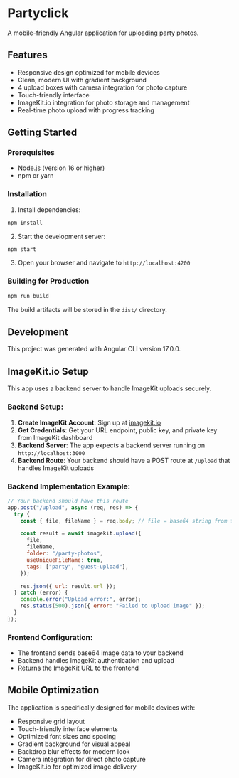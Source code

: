# Partyclick

A mobile-friendly Angular application for uploading party photos.

## Features

- Responsive design optimized for mobile devices
- Clean, modern UI with gradient background
- 4 upload boxes with camera integration for photo capture
- Touch-friendly interface
- ImageKit.io integration for photo storage and management
- Real-time photo upload with progress tracking

## Getting Started

### Prerequisites

- Node.js (version 16 or higher)
- npm or yarn

### Installation

1. Install dependencies:
```bash
npm install
```

2. Start the development server:
```bash
npm start
```

3. Open your browser and navigate to `http://localhost:4200`

### Building for Production

```bash
npm run build
```

The build artifacts will be stored in the `dist/` directory.

## Development

This project was generated with Angular CLI version 17.0.0.

## ImageKit.io Setup

This app uses a backend server to handle ImageKit uploads securely.

### Backend Setup:
1. **Create ImageKit Account**: Sign up at [imagekit.io](https://imagekit.io)
2. **Get Credentials**: Get your URL endpoint, public key, and private key from ImageKit dashboard
3. **Backend Server**: The app expects a backend server running on `http://localhost:3000`
4. **Backend Route**: Your backend should have a POST route at `/upload` that handles ImageKit uploads

### Backend Implementation Example:
```javascript
// Your backend should have this route
app.post("/upload", async (req, res) => {
  try {
    const { file, fileName } = req.body; // file = base64 string from frontend

    const result = await imagekit.upload({
      file,
      fileName,
      folder: "/party-photos",
      useUniqueFileName: true,
      tags: ["party", "guest-upload"],
    });

    res.json({ url: result.url });
  } catch (error) {
    console.error("Upload error:", error);
    res.status(500).json({ error: "Failed to upload image" });
  }
});
```

### Frontend Configuration:
- The frontend sends base64 image data to your backend
- Backend handles ImageKit authentication and upload
- Returns the ImageKit URL to the frontend

## Mobile Optimization

The application is specifically designed for mobile devices with:
- Responsive grid layout
- Touch-friendly interface elements
- Optimized font sizes and spacing
- Gradient background for visual appeal
- Backdrop blur effects for modern look
- Camera integration for direct photo capture
- ImageKit.io for optimized image delivery
